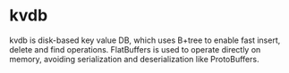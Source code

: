 # kvdb
kvdb is disk-based key value DB, which uses B+tree to enable fast insert, delete and find operations.
FlatBuffers is used to operate directly on memory, avoiding serialization and deserialization like ProtoBuffers.
